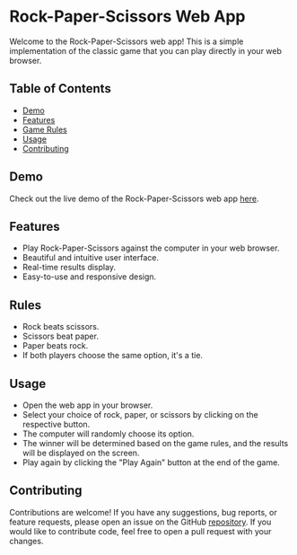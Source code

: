# Rock-Paper-Scissors Web App

Welcome to the Rock-Paper-Scissors web app! This is a simple implementation of the classic game that you can play directly in your web browser.

## Table of Contents
- [Demo](#demo)
- [Features](#features)
- [Game Rules](#rules)
- [Usage](#usage)
- [Contributing](#contributing)


## Demo

Check out the live demo of the Rock-Paper-Scissors web app [here](https://lavibia.github.io/rock-paper-scissors/).

## Features

- Play Rock-Paper-Scissors against the computer in your web browser.
- Beautiful and intuitive user interface.
- Real-time results display.
- Easy-to-use and responsive design.

## Rules
- Rock beats scissors.
- Scissors beat paper.
- Paper beats rock.
- If both players choose the same option, it's a tie.


## Usage
- Open the web app in your browser.
- Select your choice of rock, paper, or scissors by clicking on the respective button.
- The computer will randomly choose its option.
- The winner will be determined based on the game rules, and the results will be displayed on the screen.
- Play again by clicking the "Play Again" button at the end of the game.

## Contributing
Contributions are welcome! If you have any suggestions, bug reports, or feature requests, please open an issue on the GitHub [repository](https://github.com/lavibia/rock-paper-scissors). If you would like to contribute code, feel free to open a pull request with your changes.
